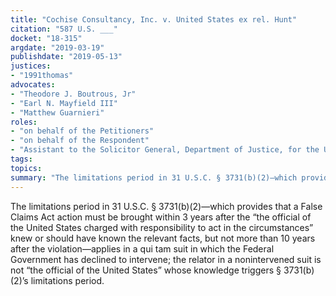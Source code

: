 ```yaml
---
title: "Cochise Consultancy, Inc. v. United States ex rel. Hunt"
citation: "587 U.S. ___"
docket: "18-315"
argdate: "2019-03-19"
publishdate: "2019-05-13"
justices:
- "1991thomas"
advocates:
- "Theodore J. Boutrous, Jr"
- "Earl N. Mayfield III"
- "Matthew Guarnieri"
roles:
- "on behalf of the Petitioners"
- "on behalf of the Respondent"
- "Assistant to the Solicitor General, Department of Justice, for the United States, as amicus curiae, supporting the Respondent"
tags:
topics:
summary: "The limitations period in 31 U.S.C. § 3731(b)(2)—which provides that a False Claims Act action must be brought within 3 years after the “the official of the United States charged with responsibility to act in the circumstances” knew or should have known the relevant facts, but not more than 10 years after the violation—applies in a qui tam suit in which the Federal Government has declined to intervene; the relator in a nonintervened suit is not “the official of the United States” whose knowledge triggers § 3731(b)(2)’s limitations period."
---
```

The limitations period in 31 U.S.C. § 3731(b)(2)—which provides that a False Claims Act action must be brought within 3 years after the “the official of the United States charged with responsibility to act in the circumstances” knew or should have known the relevant facts, but not more than 10 years after the violation—applies in a qui tam suit in which the Federal Government has declined to intervene; the relator in a nonintervened suit is not “the official of the United States” whose knowledge triggers § 3731(b)(2)’s limitations period.